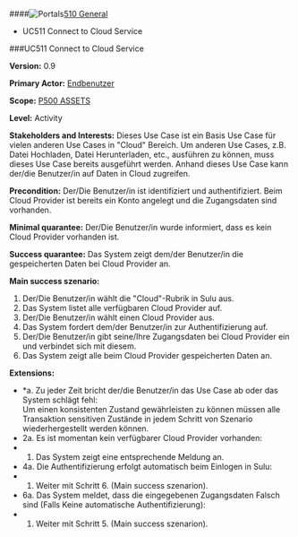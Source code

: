 ####![Portals](https://raw.github.com/massiveart/sulu-docs/master/use-cases/images/package-assets.png)[510 General](https://github.com/massiveart/sulu-docs/tree/master/use-cases/p500/p510 "510 General")

* UC511 Connect to Cloud Service

###UC511 Connect to Cloud Service

**Version:** 0.9
 
**Primary Actor:** [Endbenutzer](https://github.com/massiveart/sulu-docs/tree/master/use-cases/actors.md "Actors") 

**Scope:** [P500 ASSETS](https://github.com/massiveart/sulu-docs/tree/master/system-specification/p500-assets "500 ASSETS")

**Level:** Activity

**Stakeholders and Interests:** Dieses Use Case ist ein Basis Use Case für vielen anderen Use Cases in "Cloud" Bereich. Um anderen Use Cases, z.B. Datei Hochladen, Datei Herunterladen, etc., ausführen zu können, muss dieses Use Case bereits ausgeführt werden. Anhand dieses Use Case kann der/die Benutzer/in auf Daten in Cloud zugreifen.
 
**Precondition:** Der/Die Benutzer/in ist identifiziert und authentifiziert. Beim Cloud Provider ist bereits ein Konto angelegt und die Zugangsdaten sind vorhanden.

**Minimal quarantee:** Der/Die Benutzer/in wurde informiert, dass es kein Cloud Provider vorhanden ist.

**Success quarantee:** Das System zeigt dem/der Benutzer/in die gespeicherten Daten bei Cloud Provider an.

**Main success szenario:** 

1. Der/Die Benutzer/in wählt die "Cloud"-Rubrik in Sulu aus.
2. Das System listet alle verfügbaren Cloud Provider auf.
3. Der/Die Benutzer/in wählt einen Cloud Provider aus.
4. Das System fordert dem/der Benutzer/in zur Authentifizierung auf.
5. Der/Die Benutzer/in gibt seine/Ihre Zugangsdaten bei Cloud Provider ein und verbindet sich mit diesem.
6. Das System zeigt alle beim Cloud Provider gespeicherten Daten an.

**Extensions:**
* *a. Zu jeder Zeit bricht der/die Benutzer/in das Use Case ab oder das System schlägt fehl:	
Um einen konsistenten Zustand gewährleisten zu können müssen alle Transaktion sensitiven Zustände in jedem Schritt von Szenario wiederhergestellt werden können.
* 2a. Es ist momentan kein verfügbarer Cloud Provider vorhanden:
 * 1. Das System zeigt eine entsprechende Meldung an.
* 4a. Die Authentifizierung erfolgt automatisch beim Einlogen in Sulu:
 * 1. Weiter mit Schritt 6. (Main success szenarion).
* 6a. Das System meldet, dass die eingegebenen Zugangsdaten Falsch sind (Falls Keine automatische Authentifizierung):
 * 1. Weiter mit Schritt 5. (Main success szenarion).